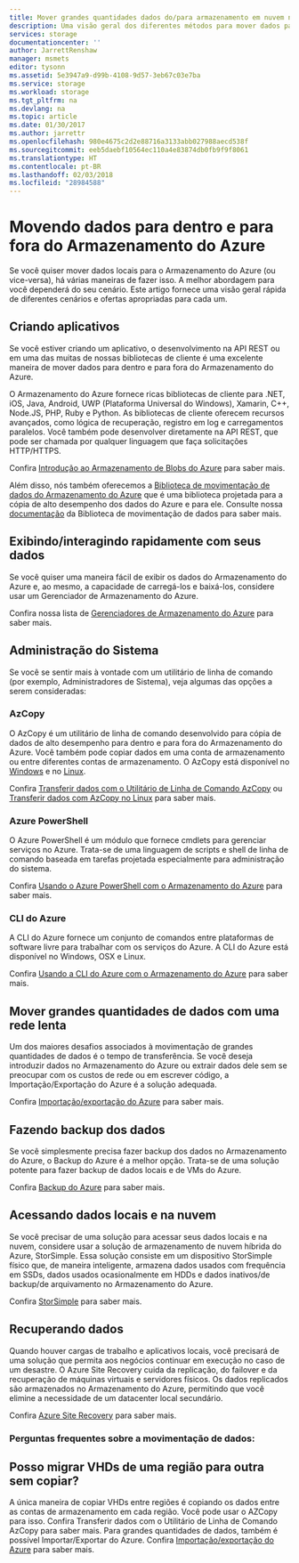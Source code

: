 ```yaml
---
title: Mover grandes quantidades dados do/para armazenamento em nuvem no Azure | Microsoft Docs
description: Uma visão geral dos diferentes métodos para mover dados para dentro e para fora do Armazenamento do Azure.
services: storage
documentationcenter: ''
author: JarrettRenshaw
manager: msmets
editor: tysonn
ms.assetid: 5e3947a9-d99b-4108-9d57-3eb67c03e7ba
ms.service: storage
ms.workload: storage
ms.tgt_pltfrm: na
ms.devlang: na
ms.topic: article
ms.date: 01/30/2017
ms.author: jarrettr
ms.openlocfilehash: 980e4675c2d2e88716a3133abb027988aecd538f
ms.sourcegitcommit: eeb5daebf10564ec110a4e83874db0fb9f9f8061
ms.translationtype: HT
ms.contentlocale: pt-BR
ms.lasthandoff: 02/03/2018
ms.locfileid: "28984588"
---
```

# <a name="moving-data-to-and-from-azure-storage"></a>Movendo dados para dentro e para fora do Armazenamento do Azure
Se você quiser mover dados locais para o Armazenamento do Azure (ou vice-versa), há várias maneiras de fazer isso. A melhor abordagem para você dependerá do seu cenário. Este artigo fornece uma visão geral rápida de diferentes cenários e ofertas apropriadas para cada um.

## <a name="building-applications"></a>Criando aplicativos
Se você estiver criando um aplicativo, o desenvolvimento na API REST ou em uma das muitas de nossas bibliotecas de cliente é uma excelente maneira de mover dados para dentro e para fora do Armazenamento do Azure.

O Armazenamento do Azure fornece ricas bibliotecas de cliente para .NET, iOS, Java, Android, UWP (Plataforma Universal do Windows), Xamarin, C++, Node.JS, PHP, Ruby e Python. As bibliotecas de cliente oferecem recursos avançados, como lógica de recuperação, registro em log e carregamentos paralelos. Você também pode desenvolver diretamente na API REST, que pode ser chamada por qualquer linguagem que faça solicitações HTTP/HTTPS.

Confira [Introdução ao Armazenamento de Blobs do Azure](../blobs/storage-dotnet-how-to-use-blobs.md) para saber mais.

Além disso, nós também oferecemos a [Biblioteca de movimentação de dados do Armazenamento do Azure](https://www.nuget.org/packages/Microsoft.Azure.Storage.DataMovement) que é uma biblioteca projetada para a cópia de alto desempenho dos dados do Azure e para ele. Consulte nossa [documentação](https://github.com/Azure/azure-storage-net-data-movement) da Biblioteca de movimentação de dados para saber mais. 

## <a name="quickly-viewinginteracting-with-your-data"></a>Exibindo/interagindo rapidamente com seus dados
Se você quiser uma maneira fácil de exibir os dados do Armazenamento do Azure e, ao mesmo, a capacidade de carregá-los e baixá-los, considere usar um Gerenciador de Armazenamento do Azure.

Confira nossa lista de [Gerenciadores de Armazenamento do Azure](../storage-explorers.md) para saber mais.

## <a name="system-administration"></a>Administração do Sistema
Se você se sentir mais à vontade com um utilitário de linha de comando (por exemplo, Administradores de Sistema), veja algumas das opções a serem consideradas:

### <a name="azcopy"></a>AzCopy
O AzCopy é um utilitário de linha de comando desenvolvido para cópia de dados de alto desempenho para dentro e para fora do Armazenamento do Azure. Você também pode copiar dados em uma conta de armazenamento ou entre diferentes contas de armazenamento. O AzCopy está disponível no [Windows](storage-use-azcopy.md) e no [Linux](storage-use-azcopy-linux.md).

Confira [Transferir dados com o Utilitário de Linha de Comando AzCopy](storage-use-azcopy.md) ou [Transferir dados com AzCopy no Linux](storage-use-azcopy-linux.md) para saber mais.

### <a name="azure-powershell"></a>Azure PowerShell
O Azure PowerShell é um módulo que fornece cmdlets para gerenciar serviços no Azure. Trata-se de uma linguagem de scripts e shell de linha de comando baseada em tarefas projetada especialmente para administração do sistema.

Confira [Usando o Azure PowerShell com o Armazenamento do Azure](storage-powershell-guide-full.md) para saber mais.

### <a name="azure-cli"></a>CLI do Azure
A CLI do Azure fornece um conjunto de comandos entre plataformas de software livre para trabalhar com os serviços do Azure. A CLI do Azure está disponível no Windows, OSX e Linux.

Confira [Usando a CLI do Azure com o Armazenamento do Azure](../storage-azure-cli.md) para saber mais.

## <a name="moving-large-amounts-of-data-with-a-slow-network"></a>Mover grandes quantidades de dados com uma rede lenta
Um dos maiores desafios associados à movimentação de grandes quantidades de dados é o tempo de transferência. Se você deseja introduzir dados no Armazenamento do Azure ou extrair dados dele sem se preocupar com os custos de rede ou em escrever código, a Importação/Exportação do Azure é a solução adequada.

Confira [Importação/exportação do Azure](../storage-import-export-service.md) para saber mais.

## <a name="backing-up-your-data"></a>Fazendo backup dos dados
Se você simplesmente precisa fazer backup dos dados no Armazenamento do Azure, o Backup do Azure é a melhor opção. Trata-se de uma solução potente para fazer backup de dados locais e de VMs do Azure.

Confira [Backup do Azure](../../backup/backup-introduction-to-azure-backup.md) para saber mais.

## <a name="accessing-your-data-on-premises-and-from-the-cloud"></a>Acessando dados locais e na nuvem
Se você precisar de uma solução para acessar seus dados locais e na nuvem, considere usar a solução de armazenamento de nuvem híbrida do Azure, StorSimple. Essa solução consiste em um dispositivo StorSimple físico que, de maneira inteligente, armazena dados usados com frequência em SSDs, dados usados ocasionalmente em HDDs e dados inativos/de backup/de arquivamento no Armazenamento do Azure.

Confira [StorSimple](../../storsimple/storsimple-overview.md) para saber mais.

## <a name="recovering-your-data"></a>Recuperando dados
Quando houver cargas de trabalho e aplicativos locais, você precisará de uma solução que permita aos negócios continuar em execução no caso de um desastre. O Azure Site Recovery cuida da replicação, do failover e da recuperação de máquinas virtuais e servidores físicos. Os dados replicados são armazenados no Armazenamento do Azure, permitindo que você elimine a necessidade de um datacenter local secundário.

Confira [Azure Site Recovery](../../site-recovery/site-recovery-overview.md) para saber mais.
### <a name="moving-data-faq"></a>Perguntas frequentes sobre a movimentação de dados:
## <a name="can-i-migrate-vhds-from-one-region-to-another-without-copying"></a>Posso migrar VHDs de uma região para outra sem copiar?
A única maneira de copiar VHDs entre regiões é copiando os dados entre as contas de armazenamento em cada região. Você pode usar o AZCopy para isso. Confira Transferir dados com o Utilitário de Linha de Comando AzCopy para saber mais. Para grandes quantidades de dados, também é possível Importar/Exportar do Azure. Confira [Importação/exportação do Azure](https://docs.microsoft.com/azure/storage/storage-import-export-service) para saber mais.
